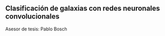 ## Clasificación de galaxias con redes neuronales convolucionales 

Asesor de tesis: Pablo Bosch 


